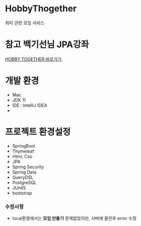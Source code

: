 # HobbyThogether
취미 관련 모임 서비스

# 참고 백기선님 JPA강좌

[HOBBY TOGETHER 바로가기](http://211.110.229.7:8181/).
# 개발 환경

  - Mac
  - JDK 11
  - IDE : IntelliJ IDEA
  - 
# 프로젝트 환경설정
 - SpringBoot
 - Thymeleaf
 - Html, Css
 - JPA
 - Spring Security
 - Spring Data
 - QueryDSL
 - PostgreSQL
 - JUnit5
 - bootstrap

### 수정사항

 - local환경에서는 __모임 만들기__ 문제없었지만, 서버에 올린후 error 수정
